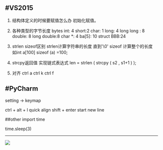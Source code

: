 #VS2015
----------
1. 结构体定义的时候要赋值怎么办
	初始化赋值。

1. 各种类型的字节长度 bytes
	int:  4
	short:2
	char: 1
	long: 4
	long long : 8
	double:     8
	long double:8
	char *:     4
	ba[5]:     10
	struct BBB:24

1. strlen sizeof区别
	strlen计算字符串的长度  直到'\0'
	sizeof 计算整个的长度  如int a[100]  sizeof (a) =100;

1. strcpy返回值 
	实现链式表达式
	len = strlen ( strcpy ( s2 , s1+1 ) );

1. 对齐
	ctrl a
	ctrl k
	ctrl f








#PyCharm
-------
setting -> keymap

ctrl + alt + l		quick align
shift + enter		start new line

##other
import time 

time.sleep(3)

-----------------------
![](https://i.imgur.com/EBGuMXe.png)